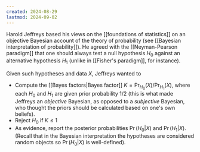 ```yaml
---
created: 2024-08-29
lastmod: 2024-09-02
---
```

Harold Jeffreys based his views on the [[foundations of statistics]] on an objective Bayesian account of the theory of probability (see [[Bayesian interpretation of probability]]). He agreed with the [[Neyman-Pearson paradigm]] that one should always test a null hypothesis $H_0$ against an alternative hypothesis $H_1$ (unlike in [[Fisher's paradigm]], for instance). 

Given such hypotheses and data $X$, Jeffreys wanted to 
- Compute the [[Bayes factors|Bayes factor]] $K = \Pr_{H_0} (X) / \Pr_{H_1}(X)$, where each $H_0$ and $H_1$ are given prior probability 1/2 (this is what made Jeffreys an _objective_ Bayesian, as opposed to a _subjective_ Bayesian, who thought the priors should be calculated based on one's own beliefs). 
- Reject $H_0$ if $K\leq 1$ 
- As evidence, report the posterior probabilities $\Pr(H_0 | X)$ and $\Pr(H_1 | X)$. (Recall that in the Bayesian interpretation the hypotheses are considered random objects so $\Pr(H_0 | X)$ is well-defined). 